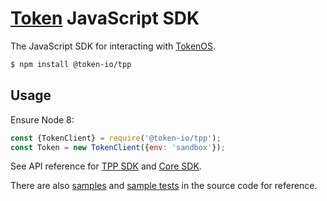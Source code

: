 # [Token](https://token.io) JavaScript SDK

The JavaScript SDK for interacting with [TokenOS](https://developer.token.io/).

```sh
$ npm install @token-io/tpp
```

## Usage

Ensure Node 8:

```js
const {TokenClient} = require('@token-io/tpp');
const Token = new TokenClient({env: 'sandbox'});
```

See API reference for [TPP SDK](https://developer.token.io/sdk/esdoc-tpp/) and [Core SDK](https://developer.token.io/sdk/esdoc-core/).

There are also [samples](https://github.com/tokenio/sdk-js/tree/master/tpp/sample) and [sample tests](https://github.com/tokenio/sdk-js/tree/master/tpp/test/sample) in the source code for reference.
